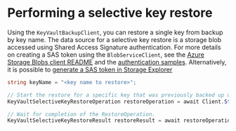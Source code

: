 # Performing a selective key restore

Using the `KeyVaultBackupClient`, you can restore a single key from backup by key name. The data source for a
selective key restore is a storage blob accessed using Shared Access Signature authentication.
For more details on creating a SAS token using the `BlobServiceClient`, see the
[Azure Storage Blobs client README](https://github.com/Azure/azure-sdk-for-net/blob/main/sdk/storage/Azure.Storage.Blobs/README.md)
and the [authentication samples](https://github.com/Azure/azure-sdk-for-net/blob/main/sdk/storage/Azure.Storage.Blobs/samples/Sample02_Auth.cs).
Alternatively, it is possible to [generate a SAS token in Storage Explorer](https://learn.microsoft.com/azure/vs-azure-tools-storage-manage-with-storage-explorer?tabs=windows#generate-a-shared-access-signature-in-storage-explorer)

```C# Snippet:SelectiveRestoreAsync
string keyName = "<key name to restore>";

// Start the restore for a specific key that was previously backed up using the backupBlobUri returned from a previous BackupOperation.
KeyVaultSelectiveKeyRestoreOperation restoreOperation = await Client.StartSelectiveKeyRestoreAsync(keyName, folderUri, sasToken);

// Wait for completion of the RestoreOperation.
KeyVaultSelectiveKeyRestoreResult restoreResult = await restoreOperation.WaitForCompletionAsync();
```
